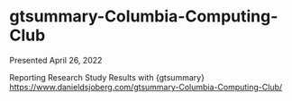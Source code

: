 # gtsummary-Columbia-Computing-Club

Presented April 26, 2022

Reporting Research Study Results with {gtsummary}
https://www.danieldsjoberg.com/gtsummary-Columbia-Computing-Club/